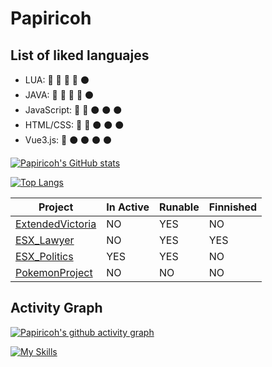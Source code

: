 # Papiricoh

## List of liked languajes

- LUA: 🔘 🔘 🔘 🔘 ⚫️
- JAVA: 🔘 🔘 🔘 🔘 ⚫️
- JavaScript: 🔘 🔘 ⚫️ ⚫️ ⚫️
- HTML/CSS: 🔘 🔘 ⚫️ ⚫️ ⚫️
- Vue3.js: 🔘 ⚫️ ⚫️ ⚫️ ⚫️

[![Papiricoh's GitHub stats](https://github-readme-stats.vercel.app/api?username=papiricoh)](https://github.com/anuraghazra/github-readme-stats)


[![Top Langs](https://github-readme-stats.vercel.app/api/top-langs/?username=papiricoh&langs_count=8)](https://github.com/anuraghazra/github-readme-stats)

| Project     | In Active | Runable | Finnished |
| ---      | ---       | --- | ---|
| [ExtendedVictoria](https://github.com/papiricoh/extendedTimeline) | NO | YES | NO |
| [ESX_Lawyer](https://github.com/papiricoh/esx_lawyer) | NO | YES | YES |
| [ESX_Politics](https://github.com/papiricoh/esx_politics) | YES | YES | NO |
| [PokemonProject](https://github.com/papiricoh/pokemonProject) | NO | NO | NO |

## Activity Graph
[![Papiricoh's github activity graph](https://github-readme-activity-graph.cyclic.app/graph?username=papiricoh&theme=dracula)](https://github.com/ashutosh00710/github-readme-activity-graph)



[![My Skills](https://skillicons.dev/icons?i=java,lua,html&perline=3)](https://skillicons.dev)
